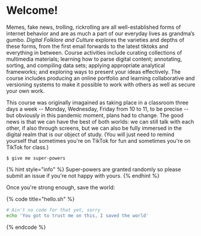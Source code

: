 # Welcome!

Memes, fake news, trolling, rickrolling are all well-established forms of internet behavior and are as much a part of our everyday lives as grandma’s gumbo. *Digital Folklore and Culture* explores the varieties and depths of these forms, from the first email forwards to the latest tiktoks and everything in between. Course activities include curating collections of multimedia materials; learning how to parse digital content; annotating, sorting, and compiling data sets; applying appropriate analytical frameworks; and exploring ways to present your ideas effectively. The course includes producing an online portfolio and learning collaborative and versioning systems to make it possible to work with others as well as secure your own work. 

This course was originally imagained as taking place in a classroom three days a week -- Monday, Wednesday, Friday from 10 to 11, to be precise -- but obviously in this pandemic moment, plans had to change. The good news is that we can have the best of both worlds: we can still talk with each other, if also through screens, but we can also be fully immersed in the digital realm that is our object of study. (You will just need to remind yourself that sometimes you're on TikTok for fun and sometimes you're on TikTok for class.)


```
$ give me super-powers
```

{% hint style="info" %}
 Super-powers are granted randomly so please submit an issue if you're not happy with yours.
{% endhint %}

Once you're strong enough, save the world:

{% code title="hello.sh" %}
```bash
# Ain't no code for that yet, sorry
echo 'You got to trust me on this, I saved the world'
```
{% endcode %}



